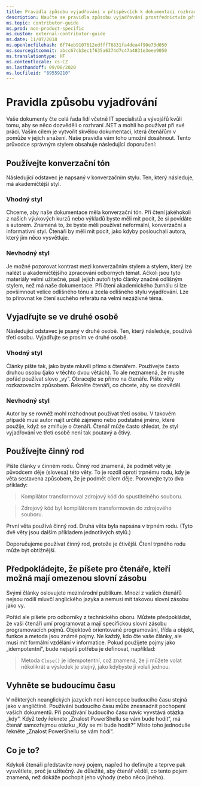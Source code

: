 ```yaml
---
title: Pravidla způsobu vyjadřování v příspěvcích k dokumentaci rozhraní .NET
description: Naučte se pravidla způsobu vyjadřování prostřednictvím příkladů stylu v porovnání s příklady, které tato pravidla nedodržují.
ms.topic: contributor-guide
ms.prod: non-product-specific
ms.custom: external-contributor-guide
ms.date: 11/07/2018
ms.openlocfilehash: 6f74eb9107612edfff76831fa4dea4f90e73d050
ms.sourcegitcommit: abcc67cb3ec1f635a6374d7c47a4831e3eee9050
ms.translationtype: HT
ms.contentlocale: cs-CZ
ms.lasthandoff: 09/08/2020
ms.locfileid: "89559210"
---
```

# <a name="voice-and-tone-guidelines"></a>Pravidla způsobu vyjadřování

Vaše dokumenty čte celá řada lidí včetně IT specialistů a vývojářů kvůli tomu, aby se něco dozvěděli o rozhraní .NET a mohli ho používat při své práci. Vaším cílem je vytvořit skvělou dokumentaci, která čtenářům v pomůže v jejich snažení. Naše pravidla vám toho umožní dosáhnout. Tento průvodce správným stylem obsahuje následující doporučení:

## <a name="use-a-conversational-tone"></a>Používejte konverzační tón

Následující odstavec je napsaný v konverzačním stylu. Ten, který následuje, má akademičtější styl.

### <a name="appropriate-style"></a>Vhodný styl

Chceme, aby naše dokumentace měla konverzační tón. Při čtení jakéhokoli z našich výukových kurzů nebo výkladů byste měli mít pocit, že si povídáte s autorem. Znamená to, že byste měli používat neformální, konverzační a informativní styl. Čtenáři by měli mít pocit, jako kdyby poslouchali autora, který jim něco vysvětluje.

### <a name="inappropriate-style"></a>Nevhodný styl

Je možné pozorovat kontrast mezi konverzačním stylem a stylem, který lze nalézt u akademičtějšího zpracování odborných témat. Ačkoli jsou tyto materiály velmi užitečné, psali jejich autoři tyto články značně odlišným stylem, než má naše dokumentace. Při čtení akademického žurnálu si lze povšimnout velice odlišného tónu a zcela odlišného stylu vyjadřování. Lze to přirovnat ke čtení suchého referátu na velmi nezáživné téma.  

## <a name="write-in-second-person"></a>Vyjadřujte se ve druhé osobě

Následující odstavec je psaný v druhé osobě. Ten, který následuje, používá třetí osobu. Vyjadřujte se prosím ve druhé osobě.

### <a name="appropriate-style"></a>Vhodný styl

Články pište tak, jako byste mluvili přímo s čtenářem. Používejte často druhou osobu (jako v těchto dvou větách). To ale neznamená, že musíte pořád používat slovo „vy“. Obracejte se přímo na čtenáře. Pište věty rozkazovacím způsobem. Řekněte čtenáři, co chcete, aby se dozvěděl.

### <a name="inappropriate-style"></a>Nevhodný styl

Autor by se rovněž mohl rozhodnout používat třetí osobu. V takovém případě musí autor najít určité zájmeno nebo podstatné jméno, které použije, když se zmiňuje o čtenáři. Čtenář může často shledat, že styl vyjadřování ve třetí osobě není tak poutavý a čtivý.

## <a name="use-active-voice"></a>Používejte činný rod

Pište články v činném rodu. Činný rod znamená, že podmět věty je původcem děje (slovesa) této věty. To je rozdíl oproti trpnému rodu, kdy je věta sestavena způsobem, že je podmět cílem děje. Porovnejte tyto dva příklady:

>Kompilátor transformoval zdrojový kód do spustitelného souboru.

>Zdrojový kód byl kompilátorem transformován do zdrojového souboru.

První věta používá činný rod. Druhá věta byla napsána v trpném rodu. (Tyto dvě věty jsou dalším příkladem jednotlivých stylů.)

Doporučujeme používat činný rod, protože je čtivější. Čtení trpného rodu může být obtížnější.

## <a name="write-for-readers-who-may-have-a-limited-vocabulary"></a>Předpokládejte, že píšete pro čtenáře, kteří možná mají omezenou slovní zásobu

Svými články oslovujete mezinárodní publikum. Mnozí z vašich čtenářů nejsou rodilí mluvčí anglického jazyka a nemusí mít takovou slovní zásobu jako vy.

Pořád ale píšete pro odborníky z technického oboru. Můžete předpokládat, že vaši čtenáři umí programovat a mají specifickou slovní zásobu programovacích pojmů. Objektově orientované programování, třída a objekt, funkce a metoda jsou známé pojmy. Ne každý, kdo čte vaše články, ale musí mít formální vzdělání v informatice. Pokud použijete pojmy jako „idempotentní“, bude nejspíš potřeba je definovat, například:

> Metoda `Close()` je idempotentní, což znamená, že ji můžete volat několikrát a výsledek je stejný, jako kdybyste ji volali jednou.

## <a name="avoid-future-tense"></a>Vyhněte se budoucímu času

V některých neanglických jazycích není koncepce budoucího času stejná jako v angličtině. Používání budoucího času může znesnadnit pochopení vašich dokumentů. Při používání budoucího času navíc vyvstává otázka „kdy“. Když tedy řeknete „Znalost PowerShellu se vám bude hodit“, má čtenář samozřejmou otázku „Kdy se mi bude hodit?“ Místo toho jednoduše řekněte „Znalost PowerShellu se vám hodí“.

## <a name="what-is-it---so-what"></a>Co je to?

Kdykoli čtenáři představíte nový pojem, napřed ho definujte a teprve pak vysvětlete, proč je užitečný. Je důležité, aby čtenář věděl, co tento pojem znamená, než dokáže pochopit jeho výhody (nebo něco jiného).
